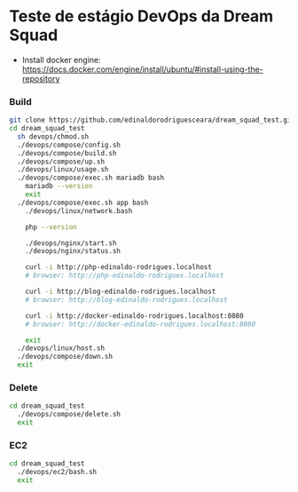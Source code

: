 # Teste de estágio DevOps da Dream Squad

- Install docker engine: https://docs.docker.com/engine/install/ubuntu/#install-using-the-repository

### Build

```bash
git clone https://github.com/edinaldorodriguesceara/dream_squad_test.git
cd dream_squad_test
  sh devops/chmod.sh
  ./devops/compose/config.sh
  ./devops/compose/build.sh
  ./devops/compose/up.sh
  ./devops/linux/usage.sh
  ./devops/compose/exec.sh mariadb bash
    mariadb --version
    exit
  ./devops/compose/exec.sh app bash
    ./devops/linux/network.bash

    php --version

    ./devops/nginx/start.sh
    ./devops/nginx/status.sh

    curl -i http://php-edinaldo-rodrigues.localhost
    # browser: http://php-edinaldo-rodrigues.localhost

    curl -i http://blog-edinaldo-rodrigues.localhost
    # browser: http://blog-edinaldo-rodrigues.localhost

    curl -i http://docker-edinaldo-rodrigues.localhost:8080
    # browser: http://docker-edinaldo-rodrigues.localhost:8080

    exit
  ./devops/linux/host.sh
  ./devops/compose/down.sh
  exit
```

### Delete

```bash
cd dream_squad_test
  ./devops/compose/delete.sh
  exit
```

### EC2

```bash
cd dream_squad_test
  ./devops/ec2/bash.sh
  exit
```
